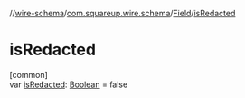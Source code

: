 //[wire-schema](../../../index.md)/[com.squareup.wire.schema](../index.md)/[Field](index.md)/[isRedacted](is-redacted.md)

# isRedacted

[common]\
var [isRedacted](is-redacted.md): [Boolean](https://kotlinlang.org/api/latest/jvm/stdlib/kotlin/-boolean/index.html) = false
